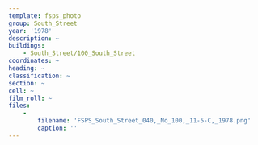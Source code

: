 ```yaml
---
template: fsps_photo
group: South_Street
year: '1978'
description: ~
buildings:
    - South_Street/100_South_Street
coordinates: ~
heading: ~
classification: ~
section: ~
cell: ~
film_roll: ~
files:
    -
        filename: 'FSPS_South_Street_040,_No_100,_11-5-C,_1978.png'
        caption: ''
---
```


